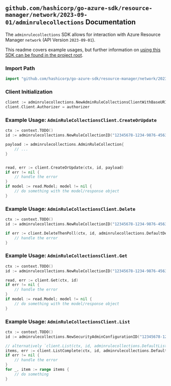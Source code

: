 
## `github.com/hashicorp/go-azure-sdk/resource-manager/network/2023-09-01/adminrulecollections` Documentation

The `adminrulecollections` SDK allows for interaction with Azure Resource Manager `network` (API Version `2023-09-01`).

This readme covers example usages, but further information on [using this SDK can be found in the project root](https://github.com/hashicorp/go-azure-sdk/tree/main/docs).

### Import Path

```go
import "github.com/hashicorp/go-azure-sdk/resource-manager/network/2023-09-01/adminrulecollections"
```


### Client Initialization

```go
client := adminrulecollections.NewAdminRuleCollectionsClientWithBaseURI("https://management.azure.com")
client.Client.Authorizer = authorizer
```


### Example Usage: `AdminRuleCollectionsClient.CreateOrUpdate`

```go
ctx := context.TODO()
id := adminrulecollections.NewRuleCollectionID("12345678-1234-9876-4563-123456789012", "example-resource-group", "networkManagerName", "securityAdminConfigurationName", "ruleCollectionName")

payload := adminrulecollections.AdminRuleCollection{
	// ...
}


read, err := client.CreateOrUpdate(ctx, id, payload)
if err != nil {
	// handle the error
}
if model := read.Model; model != nil {
	// do something with the model/response object
}
```


### Example Usage: `AdminRuleCollectionsClient.Delete`

```go
ctx := context.TODO()
id := adminrulecollections.NewRuleCollectionID("12345678-1234-9876-4563-123456789012", "example-resource-group", "networkManagerName", "securityAdminConfigurationName", "ruleCollectionName")

if err := client.DeleteThenPoll(ctx, id, adminrulecollections.DefaultDeleteOperationOptions()); err != nil {
	// handle the error
}
```


### Example Usage: `AdminRuleCollectionsClient.Get`

```go
ctx := context.TODO()
id := adminrulecollections.NewRuleCollectionID("12345678-1234-9876-4563-123456789012", "example-resource-group", "networkManagerName", "securityAdminConfigurationName", "ruleCollectionName")

read, err := client.Get(ctx, id)
if err != nil {
	// handle the error
}
if model := read.Model; model != nil {
	// do something with the model/response object
}
```


### Example Usage: `AdminRuleCollectionsClient.List`

```go
ctx := context.TODO()
id := adminrulecollections.NewSecurityAdminConfigurationID("12345678-1234-9876-4563-123456789012", "example-resource-group", "networkManagerName", "securityAdminConfigurationName")

// alternatively `client.List(ctx, id, adminrulecollections.DefaultListOperationOptions())` can be used to do batched pagination
items, err := client.ListComplete(ctx, id, adminrulecollections.DefaultListOperationOptions())
if err != nil {
	// handle the error
}
for _, item := range items {
	// do something
}
```
